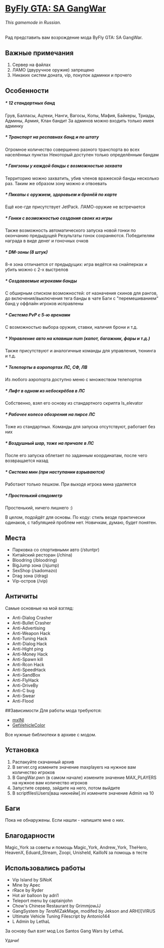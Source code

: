 # [ByFly GTA: SA GangWar](http://forum.sa-mp.com/showthread.php?t=602775)

###### This gamemode in Russian.

Рад представить вам возрождение мода ByFly GTA: SA GangWar.

## Важные примечания
1. Сервер на файлах
2. ЛАМО (двуручное оружие) запрещено
3. Никаких систем доната, vip, покупок админки и прочего

## Особенности
##### * 12 стандартных банд
Грув, Балласы, Ацтеки, Нанги, Вагосы, Копы, Мафия, Байкеры, Триады, Админы, Армия, Клан бандит
За админов можно входить только имея админку
##### * Транспорт на респавнах банд и по штату
Огромное количество совершенно разного транспорта во всех населённых пунктах
Некоторый доступен только определённым бандам
##### * Гангзоны у каждой банды с возможностью захвата
Территорию можно захватить, убив членов вражеской банды несколько раз. Таким же образом зону можно и отвоевать
##### * Пикапы с оружием, здоровьем и бронёй по карте
Ещё кое-где присутствует JetPack. ЛАМО-оружие не встречается
##### * Гонки с возможностью создания своих из игры
Также возможность автоматического запуска новой гонки по окончанию предыдущей
Результаты гонок сохраняются. Победителям награда в виде денег и гоночных очков
##### * DM-зоны (8 штук)
8-я зона отличается от предыдущих: игра ведётся на снайперках и убить можно с 2-х выстрелов
##### * Создаваемые игроками банды
С обширным списком возможностей: от назначения скинов для рангов, до включения/выключения тега банды в чате
Баги с "перемешиванием" банд у оффлайн игроков исправлены
##### * Система PvP с 5-ю аренами
С возможностью выбора оружия, ставки, наличия брони и т.д.
##### * Управление авто на клавиши num (капот, багажник, фары и т.д.)
Также присутствуют и аналогичные команды для управления, тюнинга и т.д.
##### * Телепорты в аэропортах ЛС, СФ, ЛВ
Из любого аэропорта доступно меню с множеством телепортов
##### * Лифт в одном из небоскрёбов в ЛС
Собственно, взял его основу из стандартного скрипта ls_elevator
##### * Рабочее колесо обозрения на пирсе ЛС
Тоже из стандартных. Команды для запуска отсутствуют, работает без них
##### * Воздушный шар, тоже на причале в ЛС
После его запуска облетает по заданным координатам, после чего возвращается назад
##### * Система мин (при наступании взрываются)
Работают только пешком. При выходе игрока мина удаляется
##### * Простенький спидометр
Простенький, ничего лишнего :)

В целом, подойдёт для основы.
По коду: стиль везде практически одинаков, с табуляцией проблем нет.
Новичкам, думаю, будет понятен.

## Места
* Парковка со спортивными авто (/stuntpr)
* Китайский ресторан (/china)
* Bloodring (/bloodring)
* BigJump зона (/sjump)
* SexShop (/sadomazo)
* Drag зона (/drag)
* Vip-остров (/vip)

## Античиты
Самые основные на мой взгляд:
* Anti-Dialog Crasher
* Anti-Bullet Crasher
* Anti-Advertising
* Anti-Weapon Hack
* Anti-Tuning Hack
* Antt-Dialog Hack
* Anti-Hight ping
* Anti-Money Hack
* Anti-Spawn kill
* Anti-Rcon Hack
* Anti-SpeedHack
* Anti-SandBox
* Anti-FlyHack
* Anti-DriveBy
* Anti-C bug
* Anti-Swear
* Anti-Flood

##Зависимости
Для работы мода требуются:
* [mxINI](http://forum.sa-mp.com/showthread.php?t=111746&langid=4)
* [GetVehicleColor](http://forum.sa-mp.com/showthread.php?t=235398)

Все нужные библиотеки в архиве с модом.

## Установка
1. Распакуйте скачанный архив
2. В server.crg измените значение maxplayers на нужное вам количество игроков
3. В GangWar.pwn (в самом начале) измените значение MAX_PLAYERS на нужное вам количество игроков
4. Запустите сервер, зайдите на него, потом выйдите
5. В scriptfiles\Users\[ваш никнейм].ini измените значение Admin на 10

## Баги
Пока не обнаружены. Если нашли - напишите мне о них.

## Благодарности
Magic_York за советы и помощь
Magic_York, Andrew_York, TheHero, HeavenX, Eduard_Stream, Zoopi, Unisheld, KailloN за помощь в тесте

## Использовались работы
* Vip Island by SiNoK
* Mine by Apec
* rRace by Ryder
* Hot air balloon by adri1
* Teleport menu by captainjohn
* Chow's Chinese Restaurant by GrimmjowJJ
* GangSystem by _TeraN_(ZakMage, modifed by Jekson and ARH[I]VIRUS
* Ultimate Vehicle Tuning Filescript by Antonio144
* L Admin by LethaL

За основу был взят мод Los Santos Gang Wars by LethaL

Удачи!
